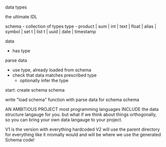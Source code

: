 
data types

the ultimate IDL


schema - collection of types
type - product | sum | int | text | float | alias | symbol | set t | list t | uuid | date | timestamp

data
 - has type


parse data
 - use type, already loaded from schema
 - check that data matches prescribed type
   - optionally infer the type


start:
create schema schema

write "load schema" function with parse data for schema schema




AN AMBITIOUS PROJECT
most programming languages INCLUDE the data structure langauge for you.
but what if we think about things orthogonally, so you can bring your own 
data langauge to your project.


V1 is the version with everything hardcoded
V2 will use the parent directory for everything like it nromally would
   and will be where we use the generated Schema code!
